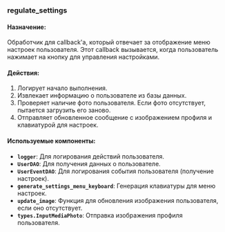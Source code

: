 ### regulate_settings

#### Назначение:

Обработчик для callback'а, который отвечает за отображение меню настроек пользователя. Этот callback вызывается, когда пользователь нажимает на кнопку для управления настройками.

#### Действия:

1. Логирует начало выполнения.
2. Извлекает информацию о пользователе из базы данных.
3. Проверяет наличие фото пользователя. Если фото отсутствует, пытается загрузить его заново.
4. Отправляет обновленное сообщение с изображением профиля и клавиатурой для настроек.

#### Используемые компоненты:

- **`logger`**: Для логирования действий пользователя.
- **`UserDAO`**: Для получения данных о пользователе.
- **`UserEventDAO`**: Для логирования события пользователя (получение настроек).
- **`generate_settings_menu_keyboard`**: Генерация клавиатуры для меню настроек.
- **`update_image`**: Функция для обновления изображения пользователя, если оно отсутствует.
- **`types.InputMediaPhoto`**: Отправка изображения профиля пользователя.